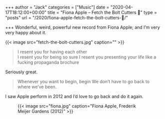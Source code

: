 +++
author = "Jack"
categories = ["Music"]
date = "2020-04-17T18:12:00+00:00"
title = "Fiona Apple – Fetch the Bolt Cutters 🎵"
type = "posts"
url = "/2020/fiona-apple-fetch-the-bolt-cutters-🎵/"

+++
Wonderful, weird, powerful new record from Fiona Apple; and I’m very very happy about it.

{{< image src="fetch-the-bolt-cutters.jpg" caption="" >}}


> I resent you for having each other  
> I resent you for being so sure
> I resent you presenting your life
> like a fucking propaganda brochure


Seriously great.


> Whenever you want to begin, begin
> We don’t have to go back to where we’ve been.


I saw Apple perform in 2012 and I’d love to go back and do it again.<figure class="wp-block-image size-large">

{{< image src="fiona.jpg" caption="Fiona Apple, Frederik Meijer Gardens (2012)" >}}

